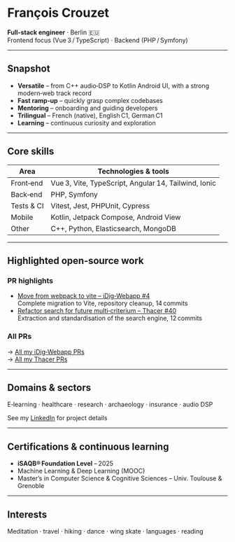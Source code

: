 # François Crouzet

**Full‑stack engineer** · Berlin 🇪🇺   
Frontend focus (Vue 3 / TypeScript) · Backend (PHP / Symfony)  

---

## Snapshot
- **Versatile** – from C++ audio‑DSP to Kotlin Android UI, with a strong modern‑web track record  
- **Fast ramp‑up** – quickly grasp complex codebases  
- **Mentoring** – onboarding and guiding developers  
- **Trilingual** – French (native), English C1, German C1
- **Learning** – continuous curiosity and exploration


---

## Core skills
| Area        | Technologies & tools                               |
|-------------|----------------------------------------------------|
| Front‑end   | Vue 3, Vite, TypeScript, Angular 14, Tailwind, Ionic |
| Back‑end    | PHP, Symfony                                       |
| Tests & CI  | Vitest, Jest, PHPUnit, Cypress     |
| Mobile      | Kotlin, Jetpack Compose, Android View              |
| Other       | C++, Python, Elasticsearch, MongoDB                |

---

## Highlighted open‑source work

### PR highlights  
- [Move from webpack to vite – iDig‑Webapp #4](https://github.com/esag-swiss/iDig-Webapp/pull/4)  
  Complete migration to Vite, repository cleanup, 14 commits
- [Refactor search for future multi‑criterium – Thacer #40](https://github.com/archaiodata/thacer/pull/40)  
  Extraction and standardisation of the search engine, 12 commits

### All PRs
→ [All my iDig‑Webapp PRs](https://github.com/esag-swiss/iDig-Webapp/pulls?q=is%3Apr+author%3Afrancoiscrouzet)  
→ [All my Thacer PRs](https://github.com/archaiodata/thacer/pulls?q=is%3Apr+author%3Afrancoiscrouzet)

---

## Domains & sectors
E‑learning · healthcare · research · archaeology · insurance · audio DSP

See my [LinkedIn](https://www.linkedin.com/in/francoiscrouzet) for project details

---

## Certifications & continuous learning
- **iSAQB® Foundation Level** – 2025  
- Machine Learning & Deep Learning (MOOC)  
- Master’s in Computer Science & Cognitive Sciences – Univ. Toulouse & Grenoble

---

## Interests
Meditation · travel · hiking · dance · wing skate · languages · reading
